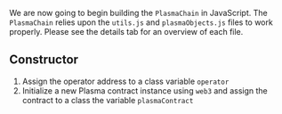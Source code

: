 We are now going to begin building the `PlasmaChain` in JavaScript. The `PlasmaChain` relies upon the `utils.js` and `plasmaObjects.js` files to work properly. Please see the details tab for an overview of each file.

## Constructor

1. Assign the operator address to a class variable `operator` 
2. Initialize a new Plasma contract instance using `web3` and assign the contract to a class the variable `plasmaContract`
